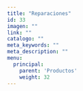 ```yaml
---
title: "Reparaciones"
id: 33
imagen: ""
link: ""
catalogo: ""
meta_keywords: ""
meta_description: ""
menu:
  principal:
    parent: 'Productos'
    weight: 32
---
```

